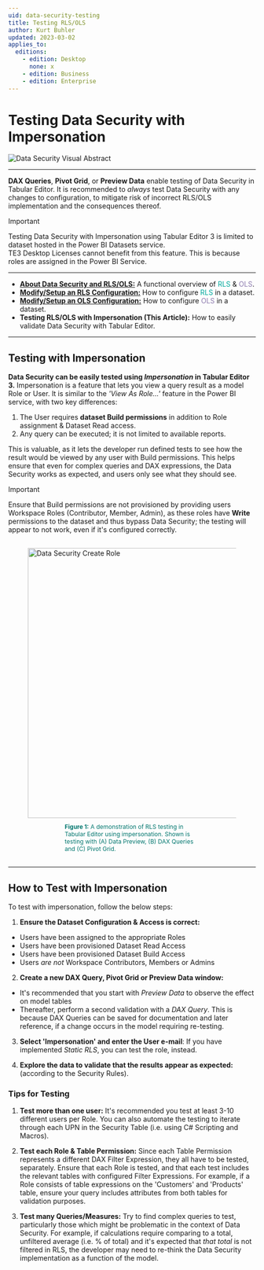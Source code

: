 ```yaml
---
uid: data-security-testing
title: Testing RLS/OLS
author: Kurt Buhler
updated: 2023-03-02
applies_to:
  editions:
    - edition: Desktop
      none: x
    - edition: Business
    - edition: Enterprise
---
```

# Testing Data Security with Impersonation


![Data Security Visual Abstract](~/images/data-security/data-security-testing-visual-abstract.png)


---

__DAX Queries__, __Pivot Grid__, or __Preview Data__ enable testing of Data Security in Tabular Editor. It is recommended to *always* test Data Security with any changes to configuration, to mitigate risk of incorrect RLS/OLS implementation and the consequences thereof.

> [!IMPORTANT]
> Testing Data Security with Impersonation using Tabular Editor 3 is limited to dataset hosted in the Power BI Datasets service.
> <br>TE3 Desktop Licenses cannot benefit from this feature. This is because roles are assigned in the Power BI Service.

---


- [__About Data Security and RLS/OLS:__](/data-security-about.md) A functional overview of <span style="color:#01a99d">RLS</span> & <span style="color:#8d7bae">OLS</span>.
- [__Modify/Setup an RLS Configuration:__](/data-security-setup-rls.md) How to configure <span style="color:#01a99d">RLS</span> in a dataset.
- [__Modify/Setup an OLS Configuration:__](/data-security-setup-ols.md) How to configure <span style="color:#8d7bae">OLS</span> in a dataset.
- __Testing RLS/OLS with Impersonation (This Article):__ How to easily validate Data Security with Tabular Editor.

---

## Testing with Impersonation

__Data Security can be easily tested using _Impersonation_ in Tabular Editor 3.__ Impersonation is a feature that lets you view a query result as a model Role or User. It is similar to the _'View As Role...'_ feature in the Power BI service, with two key differences:

1. The User requires __dataset Build permissions__ in addition to Role assignment & Dataset Read access. 
2. Any query can be executed; it is not limited to available reports.

 This is valuable, as it lets the developer run defined tests to see how the result would be viewed by any user with Build permissions. This helps ensure that even for complex queries and DAX expressions, the Data Security works as expected, and users only see what they should see.


> [!IMPORTANT]
> Ensure that Build permissions are not provisioned by providing users Workspace Roles (Contributor, Member, Admin), as these roles have __Write__ permissions to the dataset and thus bypass Data Security; the testing will appear to not work, even if it's configured correctly. 


<figure style="padding-top: 15px;">
  <img class="noscale" src="~/images/data-security/data-security-impersonation-demo.gif" alt="Data Security Create Role" style="width: 550px;"/>
  <figcaption style="font-size: 12px; padding-top: 10px; padding-bottom: 15px; padding-left: 75px; padding-right: 75px; color:#00766e"><strong>Figure 1:</strong> A demonstration of RLS testing in Tabular Editor using impersonation. Shown is testing with (A) Data Preview, (B) DAX Queries and (C) Pivot Grid.</figcaption>
</figure>

---

## How to Test with Impersonation
To test with impersonation, follow the below steps:

1. __Ensure the Dataset Configuration & Access is correct:__
  - Users have been assigned to the appropriate Roles
  - Users have been provisioned Dataset Read Access
  - Users have been provisioned Dataset Build Access
  - Users _are not_ Workspace Contributors, Members or Admins

2. __Create a new DAX Query, Pivot Grid or Preview Data window:__ 
  - It's recommended that you start with _Preview Data_ to observe the effect on model tables
  - Thereafter, perform a second validation with a _DAX Query_. This is because DAX Queries can be saved for documentation and later reference, if a change occurs in the model requiring re-testing.

3. __Select 'Impersonation' and enter the User e-mail__: If you have implemented _Static RLS_, you can test the role, instead.

4. __Explore the data to validate that the results appear as expected:__ (according to the Security Rules). 


### Tips for Testing

1. __Test more than one user:__ It's recommended you test at least 3-10 different users per Role. You can also automate the testing to iterate through each UPN in the Security Table (i.e. using C# Scripting and Macros). 

2. __Test each Role & Table Permission:__ Since each Table Permission represents a different DAX Filter Expression, they all have to be tested, separately. Ensure that each Role is tested, and that each test includes the relevant tables with configured Filter Expressions. For example, if a Role consists of table expressions on the 'Customers' and 'Products' table, ensure your query includes attributes from both tables for validation purposes. 

3. __Test many Queries/Measures:__ Try to find complex queries to test, particularly those which might be problematic in the context of Data Security. For example, if calculations require comparing to a total, unfiltered average (i.e. % of total) and it's expected that _that total_ is not filtered in RLS, the developer may need to re-think the Data Security implementation as a function of the model.